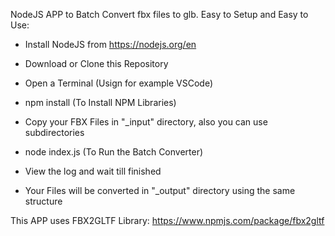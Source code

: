 NodeJS APP to Batch Convert fbx files to glb.
Easy to Setup and Easy to Use:

- Install NodeJS from https://nodejs.org/en
- Download or Clone this Repository
- Open a Terminal (Usign for example VSCode) 
- npm install (To Install NPM Libraries)

- Copy your FBX Files in "_input" directory, also you can use subdirectories
- node index.js (To Run the Batch Converter)
- View the log and wait till finished

- Your Files will be converted in "_output" directory using the same structure


This APP uses FBX2GLTF Library:
https://www.npmjs.com/package/fbx2gltf